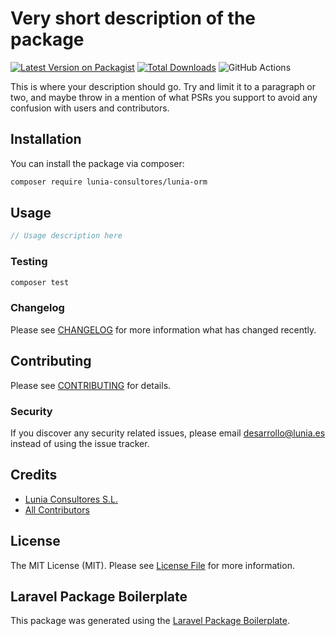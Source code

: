 # Very short description of the package

[![Latest Version on Packagist](https://img.shields.io/packagist/v/lunia-consultores/lunia-orm.svg?style=flat-square)](https://packagist.org/packages/lunia-consultores/lunia-orm)
[![Total Downloads](https://img.shields.io/packagist/dt/lunia-consultores/lunia-orm.svg?style=flat-square)](https://packagist.org/packages/lunia-consultores/lunia-orm)
![GitHub Actions](https://github.com/lunia-consultores/lunia-orm/actions/workflows/main.yml/badge.svg)

This is where your description should go. Try and limit it to a paragraph or two, and maybe throw in a mention of what PSRs you support to avoid any confusion with users and contributors.

## Installation

You can install the package via composer:

```bash
composer require lunia-consultores/lunia-orm
```

## Usage

```php
// Usage description here
```

### Testing

```bash
composer test
```

### Changelog

Please see [CHANGELOG](CHANGELOG.md) for more information what has changed recently.

## Contributing

Please see [CONTRIBUTING](CONTRIBUTING.md) for details.

### Security

If you discover any security related issues, please email desarrollo@lunia.es instead of using the issue tracker.

## Credits

-   [Lunia Consultores S.L.](https://github.com/lunia-consultores)
-   [All Contributors](../../contributors)

## License

The MIT License (MIT). Please see [License File](LICENSE.md) for more information.

## Laravel Package Boilerplate

This package was generated using the [Laravel Package Boilerplate](https://laravelpackageboilerplate.com).
